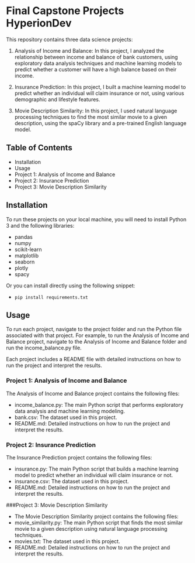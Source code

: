 # Final Capstone Projects HyperionDev

This repository contains three data science projects:

1. Analysis of Income and Balance: In this project, I analyzed the relationship between income and balance of bank customers, using exploratory data analysis techniques and machine learning models to predict whether a customer will have a high balance based on their income.

2. Insurance Prediction: In this project, I built a machine learning model to predict whether an individual will claim insurance or not, using various demographic and lifestyle features.

3. Movie Description Similarity: In this project, I used natural language processing techniques to find the most similar movie to a given description, using the spaCy library and a pre-trained English language model.

## Table of Contents
* Installation
* Usage
* Project 1: Analysis of Income and Balance
* Project 2: Insurance Prediction
* Project 3: Movie Description Similarity

## Installation
To run these projects on your local machine, you will need to install Python 3 and the following libraries:

* pandas
* numpy
* scikit-learn
* matplotlib
* seaborn
* plotly
* spacy

Or you can install directly using the following snippet:
* `pip install requirements.txt`

## Usage 
To run each project, navigate to the project folder and run the Python file associated with that project. For example, to run the Analysis of Income and Balance project, navigate to the Analysis of Income and Balance folder and run the income_balance.py file.

Each project includes a README file with detailed instructions on how to run the project and interpret the results.

### Project 1: Analysis of Income and Balance
The Analysis of Income and Balance project contains the following files:

* income_balance.py: The main Python script that performs exploratory data analysis and machine learning modeling.
* bank.csv: The dataset used in this project.
* README.md: Detailed instructions on how to run the project and interpret the results.


### Project 2: Insurance Prediction
The Insurance Prediction project contains the following files:

* insurance.py: The main Python script that builds a machine learning model to predict whether an individual will claim insurance or not.
* insurance.csv: The dataset used in this project.
* README.md: Detailed instructions on how to run the project and interpret the results.

###Project 3: Movie Description Similarity
* The Movie Description Similarity project contains the following files:
* movie_similarity.py: The main Python script that finds the most similar movie to a given description using natural language processing techniques.
* movies.txt: The dataset used in this project.
* README.md: Detailed instructions on how to run the project and interpret the results.
